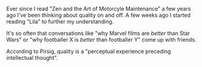Ever since I read "Zen and the Art of Motorcyle Maintenance" a few years ago I've been thinking about quality on and off. A few weeks ago I started reading "Lila" to further my understanding.

It's so often that conversations like "why Marvel films are _better_ than Star Wars" or "why footballer X is _better_ than footballer Y" come up with friends.

According to Pirsig, quality is a "perceptual experience preceding intellectual thought".
